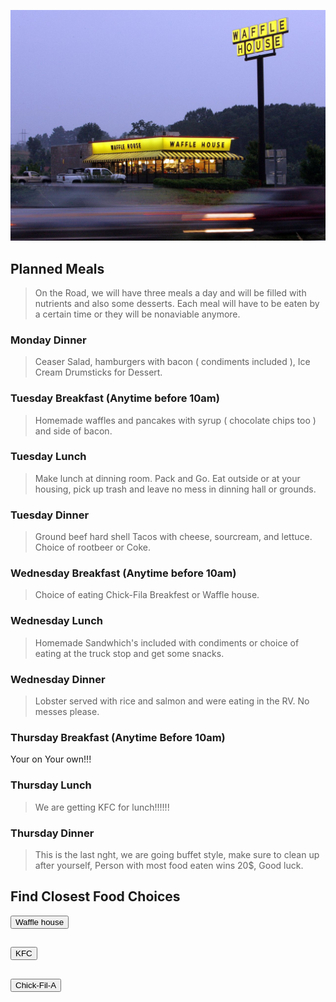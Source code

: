 ![](images/wafflehouse.jpeg)

## Planned Meals
> On the Road, we will have three meals a day and will be filled with nutrients and also some desserts. Each meal will have to be eaten by a certain time or they will be nonaviable anymore. 

### Monday Dinner
> Ceaser Salad, hamburgers with bacon ( condiments included ), Ice Cream Drumsticks for Dessert.
 
### Tuesday Breakfast (Anytime before 10am)
> Homemade waffles and pancakes with syrup ( chocolate chips too ) and side of bacon.

### Tuesday Lunch
> Make lunch at dinning room.  Pack and Go.  Eat outside or at your housing, pick up trash and leave no mess in dinning hall or grounds.

### Tuesday Dinner
> Ground beef hard shell Tacos with cheese, sourcream, and lettuce. Choice of rootbeer or Coke.

### Wednesday Breakfast (Anytime before 10am)
> Choice of eating Chick-Fila Breakfest or Waffle house.
### Wednesday Lunch
> Homemade Sandwhich's included with condiments or choice of eating at the truck stop and get some snacks.

### Wednesday Dinner
> Lobster served with rice and salmon and were eating in the RV. No messes please.

### Thursday Breakfast (Anytime Before 10am)
Your on Your own!!!
### Thursday Lunch
> We are getting KFC for lunch!!!!!!
### Thursday Dinner
> This is the last nght, we are going buffet style, make sure to clean up after yourself, Person with most food eaten wins 20$, Good luck.


<html>
<body>

<h2>Find Closest Food Choices </h2>

<input type="button" onclick="alert('closest waffle house is 5 Hours and 4 Minutes or 352 Miles away')" value="Waffle house">

</body>
</html>


<html>
<body>

<h2></h2>

<input type="button" onclick="alert('closest KFC is 13 Minutes or 5.3 Miles away')" value="KFC">

</body>
</html>

<html>
<body>

<h2></h2>

<input type="button" onclick="alert('closest Chick-Fil-A is 4 Minutes or 0.6 Miles away')" value="Chick-Fil-A">

</body>
</html>

